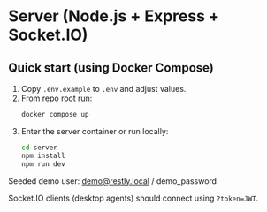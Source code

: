 # Server (Node.js + Express + Socket.IO)

## Quick start (using Docker Compose)

1. Copy `.env.example` to `.env` and adjust values.
2. From repo root run:
   ```bash
   docker compose up
   ```
3. Enter the server container or run locally:
   ```bash
   cd server
   npm install
   npm run dev
   ```

Seeded demo user: demo@restly.local / demo_password

Socket.IO clients (desktop agents) should connect using `?token=JWT`.
